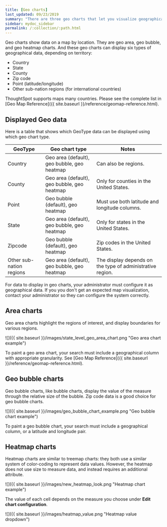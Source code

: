 ```yaml
---
title: [Geo charts]
last_updated: 09/23/2019
summary: "There are three geo charts that let you visualize geographical data in ThoughtSpot."
sidebar: mydoc_sidebar
permalink: /:collection/:path.html
---
```

Geo charts show data on a map by location. They are geo area, geo bubble, and
geo heatmap charts. And these geo charts can display six types of geographical
data, depending on territory:

-   Country
-   State
-   County
-   Zip code
-   Point (latitude/longitude)
-   Other sub-nation regions (for international countries)

ThoughtSpot supports maps many countries. Please see the complete list in [Geo Map Reference]({{ site.baseurl }}/reference/geomap-reference.html).

## Displayed Geo data

Here is a table that shows which GeoType data can be displayed using which geo chart type.

|GeoType|Geo chart type|Notes|
|-------|--------------|-----|
|Country|Geo area (default), geo bubble, geo heatmap| Can also be regions.|
|County|Geo area (default), geo bubble, geo heatmap| Only for counties in the United States.|
|Point|Geo bubble (default), geo heatmap| Must use both latitude and longitude columns.|
|State|Geo area (default), geo bubble, geo heatmap| Only for states in the United States.|
|Zipcode|Geo bubble (default), geo heatmap| Zip codes in the United States.|
|Other sub-nation regions|Geo area (default), geo bubble, geo heatmap| The display depends on the type of administrative region.|

For data to display in geo charts, your administrator must configure it
as geographical data. If you you don't get an expected map
visualization, contact your administrator so they can configure the system correctly.

## Area charts

Geo area charts highlight the regions of interest, and
display boundaries for various regions.

 ![]({{ site.baseurl }}/images/state_level_geo_area_chart.png "Geo area chart example")

To paint a geo area chart, your search must include a geographical column with appropriate granularity. See [Geo Map Reference]({{ site.baseurl }}/reference/geomap-reference.html).

## Geo bubble charts

Geo bubble charts, like bubble charts, display the value of the measure through the relative
size of the bubble. Zip code data is a good choice for geo bubble charts.

 ![]({{ site.baseurl }}/images/geo_bubble_chart_example.png "Geo bubble chart example")

To paint a geo bubble chart, your search must include a geographical column, or a  latitude and longitude pair.

## Heatmap charts

Heatmap charts are similar to treemap charts: they both use a similar
system of color-coding to represent data values. However, the heatmap does not
use size to measure data, and instead requires an additional attribute.

 ![]({{ site.baseurl }}/images/new_heatmap_look.png "Heatmap chart example")

The value of each cell depends on the measure you choose under **Edit chart configuration**.

 ![]({{ site.baseurl }}/images/heatmap_value.png "Heatmap value dropdown")

